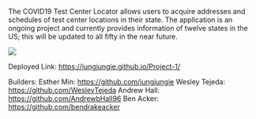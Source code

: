 The COVID19 Test Center Locator allows users to acquire addresses and schedules of test center locations in their state. The application is an ongoing project and currently provides information of twelve states in the US; this will be updated to all fifty in the near future.


![](assets/images/app.gif)


Deployed Link: https://jungjungie.github.io/Project-1/

Builders:
    Esther Min: https://github.com/jungjungie
    Wesley Tejeda: https://github.com/WesleyTejeda
    Andrew Hall: https://github.com/AndrewbHall96
    Ben Acker: https://github.com/bendrakeacker
